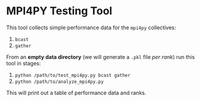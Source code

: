 # MPI4PY Testing Tool

This tool collects simple performance data for the `mpi4py` collectives:
1. `bcast`
2. `gather`

From an **empty data directory** (we will generate a `.pkl` file *per rank*)
run this tool in stages:
1. `python /path/to/test_mpi4py.py bcast gather`
2. `python /path/to/analyze_mpi4py.py`

This will print out a table of performance data and ranks.
